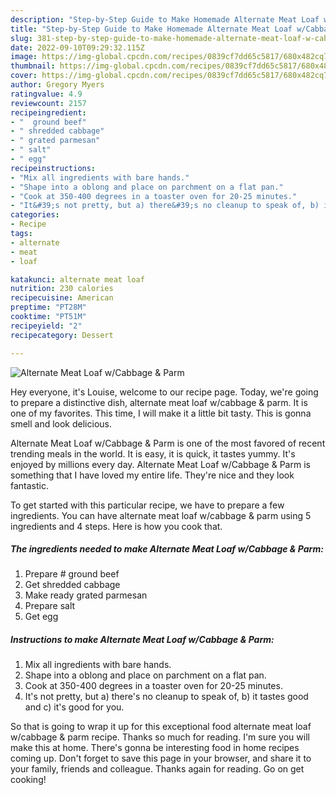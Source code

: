 ```yaml
---
description: "Step-by-Step Guide to Make Homemade Alternate Meat Loaf w/Cabbage &amp;amp; Parm"
title: "Step-by-Step Guide to Make Homemade Alternate Meat Loaf w/Cabbage &amp;amp; Parm"
slug: 381-step-by-step-guide-to-make-homemade-alternate-meat-loaf-w-cabbage-and-amp-parm
date: 2022-09-10T09:29:32.115Z
image: https://img-global.cpcdn.com/recipes/0839cf7dd65c5817/680x482cq70/alternate-meat-loaf-wcabbage-parm-recipe-main-photo.jpg
thumbnail: https://img-global.cpcdn.com/recipes/0839cf7dd65c5817/680x482cq70/alternate-meat-loaf-wcabbage-parm-recipe-main-photo.jpg
cover: https://img-global.cpcdn.com/recipes/0839cf7dd65c5817/680x482cq70/alternate-meat-loaf-wcabbage-parm-recipe-main-photo.jpg
author: Gregory Myers
ratingvalue: 4.9
reviewcount: 2157
recipeingredient:
- "  ground beef"
- " shredded cabbage"
- " grated parmesan"
- " salt"
- " egg"
recipeinstructions:
- "Mix all ingredients with bare hands."
- "Shape into a oblong and place on parchment on a flat pan."
- "Cook at 350-400 degrees in a toaster oven for 20-25 minutes."
- "It&#39;s not pretty, but a) there&#39;s no cleanup to speak of, b) it tastes good and c) it&#39;s good for you."
categories:
- Recipe
tags:
- alternate
- meat
- loaf

katakunci: alternate meat loaf 
nutrition: 230 calories
recipecuisine: American
preptime: "PT28M"
cooktime: "PT51M"
recipeyield: "2"
recipecategory: Dessert

---
```



![Alternate Meat Loaf w/Cabbage &amp; Parm](https://img-global.cpcdn.com/recipes/0839cf7dd65c5817/680x482cq70/alternate-meat-loaf-wcabbage-parm-recipe-main-photo.jpg)

Hey everyone, it's Louise, welcome to our recipe page. Today, we're going to prepare a distinctive dish, alternate meat loaf w/cabbage &amp; parm. It is one of my favorites. This time, I will make it a little bit tasty. This is gonna smell and look delicious.



Alternate Meat Loaf w/Cabbage &amp; Parm is one of the most favored of recent trending meals in the world. It is easy, it is quick, it tastes yummy. It's enjoyed by millions every day. Alternate Meat Loaf w/Cabbage &amp; Parm is something that I have loved my entire life. They're nice and they look fantastic.


To get started with this particular recipe, we have to prepare a few ingredients. You can have alternate meat loaf w/cabbage &amp; parm using 5 ingredients and 4 steps. Here is how you cook that.

<!--inarticleads1-->

##### The ingredients needed to make Alternate Meat Loaf w/Cabbage &amp; Parm:

1. Prepare  # ground beef
1. Get  shredded cabbage
1. Make ready  grated parmesan
1. Prepare  salt
1. Get  egg




<!--inarticleads2-->

##### Instructions to make Alternate Meat Loaf w/Cabbage &amp; Parm:

1. Mix all ingredients with bare hands.
1. Shape into a oblong and place on parchment on a flat pan.
1. Cook at 350-400 degrees in a toaster oven for 20-25 minutes.
1. It&#39;s not pretty, but a) there&#39;s no cleanup to speak of, b) it tastes good and c) it&#39;s good for you.




So that is going to wrap it up for this exceptional food alternate meat loaf w/cabbage &amp; parm recipe. Thanks so much for reading. I'm sure you will make this at home. There's gonna be interesting food in home recipes coming up. Don't forget to save this page in your browser, and share it to your family, friends and colleague. Thanks again for reading. Go on get cooking!
